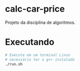 # calc-car-price
Projeto da disciplina de algoritmos.

# Executando

```bash
# Execute em um terminal Linux
# necessário ter o g++ instalado
./run.sh
```
